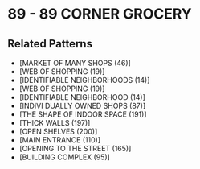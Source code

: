 # 89 - 89 CORNER GROCERY

## Related Patterns

- [MARKET OF MANY SHOPS (46)]
- [WEB OF SHOPPING (19)]
- [IDENTIFIABLE NEIGHBORHOODS (14)]
- [WEB OF SHOPPING (19)]
- [IDENTIFIABLE NEIGHBORHOOD (14)]
- [INDIVI DUALLY OWNED SHOPS (87)]
- [THE SHAPE OF INDOOR SPACE (191)]
- [THICK WALLS (197)]
- [OPEN SHELVES (200)]
- [MAIN ENTRANCE (110)]
- [OPENING TO THE STREET (165)]
- [BUILDING COMPLEX (95)]
